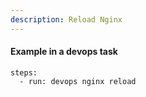 ```yaml
---
description: Reload Nginx
---
```


#### Example in a devops task

    steps:
      - run: devops nginx reload
